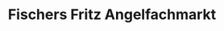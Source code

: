 ---
title: "Fischers Fritz Angelfachmarkt"
url: /heilbronn/fischers-fritz-angelfachmarkt/
shop: Outdoor
---